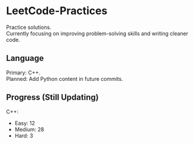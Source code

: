 # LeetCode-Practices
Practice solutions.<br>
Currently focusing on improving problem-solving skills and writing cleaner code.

## Language
Primary: C++.<br>
Planned: Add Python content in future commits.

## Progress (Still Updating)
C++:<br>
 - Easy: 12<br>
 - Medium: 28<br>
 - Hard: 3<br>
